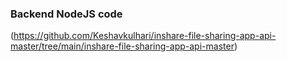 ### Backend NodeJS code
(https://github.com/Keshavkulhari/inshare-file-sharing-app-api-master/tree/main/inshare-file-sharing-app-api-master)
